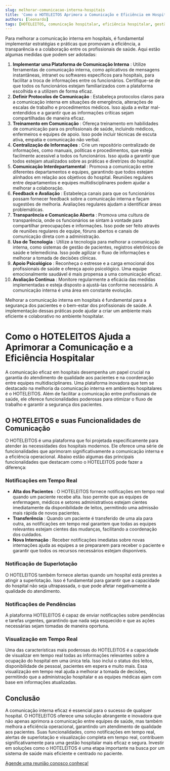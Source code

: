 ```yaml
---
slug: melhorar-comunicacao-interna-hospitais
title: 'Como o HOTELEITOS Aprimora a Comunicação e Eficiência em Hospitais' 
authors: [leonardo]
tags: [HOTELEITOS, comunicação hospitalar, eficiência hospitalar, gestão hospitalar]
---
```

<head>
  <script type="text/javascript" async src="https://d335luupugsy2.cloudfront.net/js/loader-scripts/9313c8fa-9729-4f09-a957-8ac656cf95d3-loader.js" ></script>
</head>
Para melhorar a comunicação interna em hospitais, é fundamental implementar estratégias e práticas que promovam a eficiência, a transparência e a colaboração entre os profissionais de saúde. Aqui estão algumas medidas que podem ser adotadas:

1. **Implementar uma Plataforma de Comunicação Interna** : Utilize ferramentas de comunicação interna, como aplicativos de mensagens instantâneas, intranet ou softwares específicos para hospitais, para facilitar a troca de informações entre os funcionários. Certifique-se de que todos os funcionários estejam familiarizados com a plataforma escolhida e a utilizem de forma eficaz.
2. **Definir Protocolos de Comunicação** : Estabeleça protocolos claros para a comunicação interna em situações de emergência, alterações de escalas de trabalho e procedimentos médicos. Isso ajuda a evitar mal-entendidos e a garantir que as informações críticas sejam compartilhadas de maneira eficaz.
3. **Treinamento em Comunicação** : Ofereça treinamento em habilidades de comunicação para os profissionais de saúde, incluindo médicos, enfermeiros e equipes de apoio. Isso pode incluir técnicas de escuta ativa, empatia e comunicação não verbal.
4. **Centralização de Informações** : Crie um repositório centralizado de informações, como manuais, políticas e procedimentos, que esteja facilmente acessível a todos os funcionários. Isso ajuda a garantir que todos estejam atualizados sobre as práticas e diretrizes do hospital.
5. **Comunicação Interdepartamental** : Promova a comunicação entre diferentes departamentos e equipes, garantindo que todos estejam alinhados em relação aos objetivos do hospital. Reuniões regulares entre departamentos e equipes multidisciplinares podem ajudar a melhorar a colaboração.
6. **Feedback e Avaliação** : Estabeleça canais para que os funcionários possam fornecer feedback sobre a comunicação interna e façam sugestões de melhoria. Avaliações regulares ajudam a identificar áreas problemáticas.
7. **Transparência e Comunicação Aberta** : Promova uma cultura de transparência, onde os funcionários se sintam à vontade para compartilhar preocupações e informações. Isso pode ser feito através de reuniões regulares de equipe, fóruns abertos e canais de comunicação direta com a administração.
8. **Uso de Tecnologia** : Utilize a tecnologia para melhorar a comunicação interna, como sistemas de gestão de pacientes, registros eletrônicos de saúde e telemedicina. Isso pode agilizar o fluxo de informações e melhorar a tomada de decisões clínicas.
9. **Apoio Psicológico** : Reconheça o estresse e a carga emocional dos profissionais de saúde e ofereça apoio psicológico. Uma equipe emocionalmente saudável é mais propensa a uma comunicação eficaz.
10. **Avaliação Contínua** : Monitore regularmente a eficácia das medidas implementadas e esteja disposto a ajustá-las conforme necessário. A comunicação interna é uma área em constante evolução.

Melhorar a comunicação interna em hospitais é fundamental para a segurança dos pacientes e o bem-estar dos profissionais de saúde. A implementação dessas práticas pode ajudar a criar um ambiente mais eficiente e colaborativo no ambiente hospitalar.

# Como o HOTELEITOS Ajuda a Aprimorar a Comunicação e a Eficiência Hospitalar

A comunicação eficaz em hospitais desempenha um papel crucial na garantia do atendimento de qualidade aos pacientes e na coordenação entre equipes multidisciplinares. Uma plataforma inovadora que tem se destacado na melhoria da comunicação interna em ambientes hospitalares é o HOTELEITOS. Além de facilitar a comunicação entre profissionais de saúde, ele oferece funcionalidades poderosas para otimizar o fluxo de trabalho e garantir a segurança dos pacientes.

## O HOTELEITOS e suas Funcionalidades de Comunicação

O HOTELEITOS é uma plataforma que foi projetada especificamente para atender às necessidades dos hospitais modernos. Ele oferece uma série de funcionalidades que aprimoram significativamente a comunicação interna e a eficiência operacional. Abaixo estão algumas das principais funcionalidades que destacam como o HOTELEITOS pode fazer a diferença:

### Notificações em Tempo Real

* **Alta dos Pacientes** : O HOTELEITOS fornece notificações em tempo real quando um paciente recebe alta. Isso permite que as equipes de enfermagem, médicos e setores administrativos estejam cientes imediatamente da disponibilidade de leitos, permitindo uma admissão mais rápida de novos pacientes.
* **Transferência** : Quando um paciente é transferido de uma ala para outra, as notificações em tempo real garantem que todas as equipes relevantes estejam cientes das mudanças, facilitando a coordenação dos cuidados.
* **Nova Internação** : Receber notificações imediatas sobre novas internações ajuda as equipes a se prepararem para receber o paciente e garantir que todos os recursos necessários estejam disponíveis.

### Notificação de Superlotação

O HOTELEITOS também fornece alertas quando um hospital está prestes a atingir a superlotação. Isso é fundamental para garantir que a capacidade do hospital não seja ultrapassada, o que pode afetar negativamente a qualidade do atendimento.

### Notificações de Pendências

A plataforma HOTELEITOS é capaz de enviar notificações sobre pendências e tarefas urgentes, garantindo que nada seja esquecido e que as ações necessárias sejam tomadas de maneira oportuna.

### Visualização em Tempo Real

Uma das características mais poderosas do HOTELEITOS é a capacidade de visualizar em tempo real todas as informações relevantes sobre a ocupação do hospital em uma única tela. Isso inclui o status dos leitos, disponibilidade de pessoal, pacientes em espera e muito mais. Essa visualização em tempo real ajuda a melhorar a tomada de decisões, permitindo que a administração hospitalar e as equipes médicas ajam com base em informações atualizadas.

## Conclusão

A comunicação interna eficaz é essencial para o sucesso de qualquer hospital. O HOTELEITOS oferece uma solução abrangente e inovadora que não apenas aprimora a comunicação entre equipes de saúde, mas também melhora a eficiência operacional, garantindo um atendimento de qualidade aos pacientes. Suas funcionalidades, como notificações em tempo real, alertas de superlotação e visualização completa em tempo real, contribuem significativamente para uma gestão hospitalar mais eficaz e segura. Investir em soluções como o HOTELEITOS é uma etapa importante na busca por um sistema de saúde mais eficiente e centrado no paciente.

[Agende uma reunião conosco conheça!](https://outlook.office365.com/owa/calendar/NymeriaDesenvolvimentodeSistemas1@nymeriasoft.com.br/bookings/s/B_of3EnjTUaOelybD6zurg2 "Agendar reunião gratuita")
